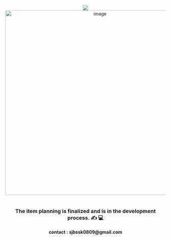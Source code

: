 
<div align=center>
 	<img src="https://capsule-render.vercel.app/api?type=waving&color=auto&height=170&section=header&text=Junjoy%20Studio&fontSize=40&animation=fadeIn&fontAlignY=30&desc=%20&descAlignY=60&descAlign=90" />	
  
 <div align = center><img width="579" alt="image" src="https://github.com/mmmjunjoy/mmmjunjoy/assets/121990539/a163d8d5-6cda-4506-afd0-0d851549c875">



 </div>
 <br>
<h3> The item planning is finalized and is in the development process. ✍️ 💻 </h3> 
<h4> contact : sjbssk0809@gmail.com </h4>

